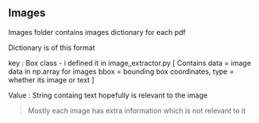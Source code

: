 ## Images
Images folder contains images dictionary for each pdf

Dictionary is of this format

key : Box class - i defined it in image_extractor.py [ Contains data = image data in np.array for images bbox = bounding box coordinates, type = whether its image or text  ]

Value : String containg text hopefully is relevant to the image

> Mostly each image has extra information which is not relevant to it 
